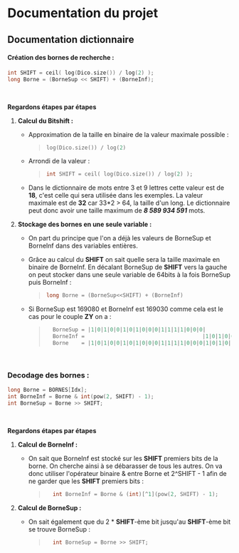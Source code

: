 # Documentation du projet

## Documentation dictionnaire

#### Création des bornes de recherche :

```C++
int SHIFT = ceil( log(Dico.size()) / log(2) );
long Borne = (BorneSup << SHIFT) + (BorneInf);
```

<br>

**Regardons étapes par étapes**

1. **Calcul du Bitshift :**

    - Approximation de la taille en binaire de la valeur maximale possible :
        > ```C++
        > log(Dico.size()) / log(2)
        > ```
    - Arrondi de la valeur :
        > ```C++
        > int SHIFT = ceil( log(Dico.size()) / log(2) );
        > ```
    - Dans le dictionnaire de mots entre 3 et 9 lettres cette valeur est de **18**, c'est celle qui sera utilisée dans les exemples. La valeur maximale est de **32** car 33\*2 > 64, la taille d'un long. Le dictionnaire peut donc avoir une taille maximum de **_8 589 934 591_** mots.
      <br>

2. **Stockage des bornes en une seule variable :**

    - On part du principe que l'on a déjà les valeurs de BorneSup et BorneInf dans des variables entières.

    - Grâce au calcul du **SHIFT** on sait quelle sera la taille maximale en binaire de BorneInf. En décalant BorneSup de **SHIFT** vers la gauche on peut stocker dans une seule variable de 64bits à la fois BorneSup puis BorneInf :

        > ```C++
        > long Borne = (BorneSup<<SHIFT) + (BorneInf)
        > ```

    - Si BorneSup est 169080 et BorneInf est 169030 comme cela est le cas pour le couple **ZY** on a :
        > ```C++
        >   BorneSup = |1|0|1|0|0|1|0|1|0|0|0|1|1|1|1|0|0|0|                         = 169080
        >   BorneInf =                                     |1|0|1|0|0|1|0|1|0|0|0|1|0|0|0|1|1|0| = 169030
        >   Borne    = |1|0|1|0|0|1|0|1|0|0|0|1|1|1|1|0|0|0|1|0|1|0|0|1|0|1|0|0|0|1|0|0|0|1|1|0| = (169080 << 18) + (169030)
        > ```

<br>

### Decodage des bornes :

```C++
long Borne = BORNES[Idx];
int BorneInf = Borne & int(pow(2, SHIFT) - 1);
int BorneSup = Borne >> SHIFT;
```

<br>

**Regardons étapes par étapes**

1. **Calcul de BorneInf :**

    - On sait que BorneInf est stocké sur les **SHIFT** premiers bits de la borne. On cherche ainsi à se débarasser de tous les autres. On va donc utiliser l'opérateur binaire & entre Borne et 2^SHIFT - 1 afin de ne garder que les **SHIFT** premiers bits :
        > ```C++
        >   int BorneInf = Borne & (int)[^1](pow(2, SHIFT) - 1);
        > ```

2. **Calcul de BorneSup :**
    - On sait également que du 2 \* **SHIFT**-ème bit jusqu'au **SHIFT**-ème bit se trouve BorneSup :
        > ```C++
        >   int BorneSup = Borne >> SHIFT;
        > ```
